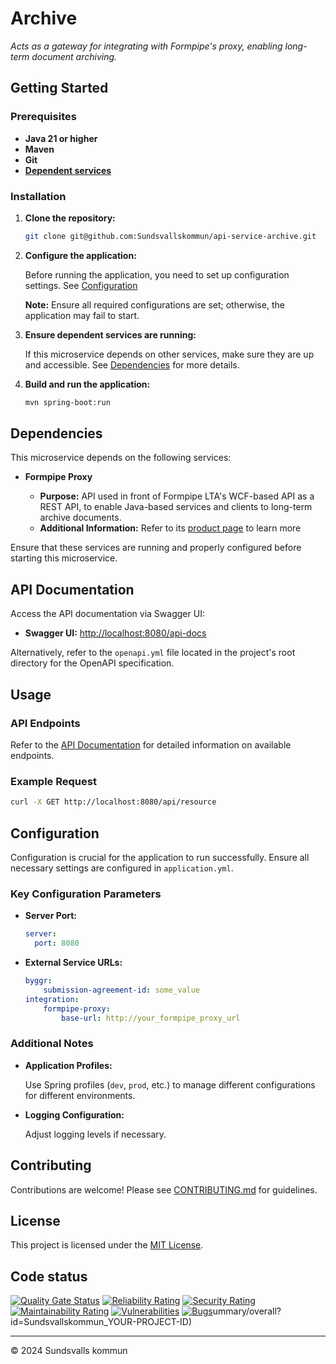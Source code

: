 # Archive

_Acts as a gateway for integrating with Formpipe's proxy, enabling long-term document archiving._

## Getting Started

### Prerequisites

- **Java 21 or higher**
- **Maven**
- **Git**
- **[Dependent services](#dependencies)**

### Installation

1. **Clone the repository:**

   ```bash
   git clone git@github.com:Sundsvallskommun/api-service-archive.git
   ```

2. **Configure the application:**

   Before running the application, you need to set up configuration settings.
   See [Configuration](#Configuration)

   **Note:** Ensure all required configurations are set; otherwise, the application may fail to start.

3. **Ensure dependent services are running:**

   If this microservice depends on other services, make sure they are up and accessible. See [Dependencies](#dependencies) for more details.

4. **Build and run the application:**

     ```bash
     mvn spring-boot:run
     ```

## Dependencies

This microservice depends on the following services:

- **Formpipe Proxy**

  - **Purpose:** API used in front of Formpipe LTA's WCF-based API as a REST API, to enable Java-based services and clients to long-term archive documents.
  - **Additional Information:** Refer to its [product page](https://www.formpipe.com/en/public-sector/software/long-term-archive/) to learn more

Ensure that these services are running and properly configured before starting this microservice.

## API Documentation

Access the API documentation via Swagger UI:

- **Swagger UI:** [http://localhost:8080/api-docs](http://localhost:8080/api-docs)

Alternatively, refer to the `openapi.yml` file located in the project's root directory for the OpenAPI specification.

## Usage

### API Endpoints

Refer to the [API Documentation](#api-documentation) for detailed information on available endpoints.

### Example Request

```bash
curl -X GET http://localhost:8080/api/resource
```

## Configuration

Configuration is crucial for the application to run successfully. Ensure all necessary settings are configured in `application.yml`.

### Key Configuration Parameters

- **Server Port:**

  ```yaml
  server:
    port: 8080
  ```

- **External Service URLs:**

  ```yaml
  byggr:
      submission-agreement-id: some_value
  integration:
      formpipe-proxy:
          base-url: http://your_formpipe_proxy_url

  ```

### Additional Notes

- **Application Profiles:**

  Use Spring profiles (`dev`, `prod`, etc.) to manage different configurations for different environments.

- **Logging Configuration:**

  Adjust logging levels if necessary.

## Contributing

Contributions are welcome! Please see [CONTRIBUTING.md](https://github.com/Sundsvallskommun/.github/blob/main/.github/CONTRIBUTING.md) for guidelines.

## License

This project is licensed under the [MIT License](LICENSE).

## Code status

[![Quality Gate Status](https://sonarcloud.io/api/project_badges/measure?project=Sundsvallskommun_api-service-archive&metric=alert_status)](https://sonarcloud.io/summary/overall?id=Sundsvallskommun_api-service-archive)
[![Reliability Rating](https://sonarcloud.io/api/project_badges/measure?project=Sundsvallskommun_api-service-archive&metric=reliability_rating)](https://sonarcloud.io/summary/overall?id=Sundsvallskommun_api-service-archive)
[![Security Rating](https://sonarcloud.io/api/project_badges/measure?project=Sundsvallskommun_api-service-archive&metric=security_rating)](https://sonarcloud.io/summary/overall?id=Sundsvallskommun_api-service-archive)
[![Maintainability Rating](https://sonarcloud.io/api/project_badges/measure?project=Sundsvallskommun_api-service-archive&metric=sqale_rating)](https://sonarcloud.io/summary/overall?id=Sundsvallskommun_api-service-archive)
[![Vulnerabilities](https://sonarcloud.io/api/project_badges/measure?project=Sundsvallskommun_api-service-archive&metric=vulnerabilities)](https://sonarcloud.io/summary/overall?id=Sundsvallskommun_api-service-archive)
[![Bugs](https://sonarcloud.io/api/project_badges/measure?project=Sundsvallskommun_api-service-archive&metric=bugs)](https://sonarcloud.io/summary/overall?id=Sundsvallskommun_api-service-archive)ummary/overall?id=Sundsvallskommun_YOUR-PROJECT-ID)

---

© 2024 Sundsvalls kommun
